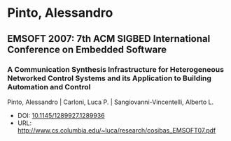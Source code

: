 # Pinto, Alessandro

## EMSOFT 2007: 7th ACM SIGBED International Conference on Embedded Software

### A Communication Synthesis Infrastructure for Heterogeneous Networked Control Systems and its Application to Building Automation and Control
Pinto, Alessandro | Carloni, Luca P. | Sangiovanni-Vincentelli, Alberto L.
* DOI: [10.1145/1289927.1289936](https://doi.org/10.1145/1289927.1289936)
* URL: <http://www.cs.columbia.edu/~luca/research/cosibas_EMSOFT07.pdf>

